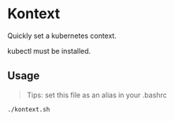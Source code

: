 # Kontext

Quickly set a kubernetes context.


kubectl must be installed.

## Usage
> Tips: set this file as an alias in your .bashrc
```
./kontext.sh
```




